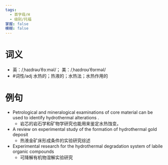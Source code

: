 ```yaml
---
tags:
  - 首字母/H
  - 级别/托福
掌握: false
模糊: false
---
```

# 词义
- 英：/ˌhaɪdrəʊˈθɜːməl/； 美：/ˌhaɪdroʊˈθɜrməl/
- #词性/adj  水热的；热液的；水热法；水热作用的
# 例句
- Petrological and mineralogical examinations of core material can be used to identify hydrothermal alterations .
	- 岩芯的岩石学和矿物学研究也能用来鉴定水热蚀变。
- A review on experimental study of the formation of hydrothermal gold deposit
	- 热液金矿床形成条件的实验研究综述
- Experimental research for the hydrothermal degradation system of labile organic compounds
	- 可降解有机物湿解实验研究

